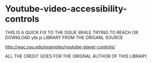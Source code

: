 Youtube-video-accessibility-controls
====================================
THIS IS A QUICK FIX TO THE ISSUE WHILE TRYING TO REACH OR
DOWNLOAD ytb.js LIBRARY FROM THE ORIGANL SOURCE 

http://wac.osu.edu/examples/youtube-player-controls/

ALL THE CREDIT GOES FOR THE ORIGNAL AUTHOR OF THIS LIBRARY.

